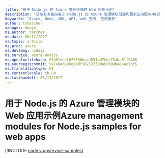 ```yaml
---
title: "用于 Node.js 的 Azure 管理模块的 Web 应用示例"
description: "获取有关使用用于 Node.js 的 Azure 管理模块创建和更新应用服务中托管的 Azure Web 应用的示例代码"
keywords: "Azure, Node, SDK, API, web 应用, 应用服务"
author: tomarcher
manager: douge
ms.author: tarcher
ms.date: 06/17/2017
ms.topic: article
ms.prod: azure
ms.devlang: nodejs
ms.service: azure-nodejs
ms.openlocfilehash: 6fb01ecef079530bacd551bd7bbc73aba61f9466
ms.sourcegitcommit: 9974b43899e98df10253738dab5b09b484ac1bf5
ms.translationtype: HT
ms.contentlocale: zh-CN
ms.lasthandoff: 08/17/2017
---
```

# <a name="azure-management-modules-for-nodejs-samples-for-web-apps"></a><span data-ttu-id="0864e-104">用于 Node.js 的 Azure 管理模块的 Web 应用示例</span><span class="sxs-lookup"><span data-stu-id="0864e-104">Azure management modules for Node.js samples for web apps</span></span>

[!INCLUDE [node-appservice-samples](../docs-ref-conceptual/includes/appservice-samples.md)]
